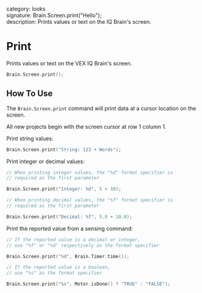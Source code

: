 category: looks  
signature: Brain.Screen.print("Hello");  
description: Prints values or text on the IQ Brain's screen.  

# Print

Prints values or text on the VEX IQ Brain's screen.

```cpp
Brain.Screen.print();
```

## How To Use

The `Brain.Screen.print` command will print data at a cursor location on the screen.

All new projects begin with the screen cursor at row 1 column 1.

Print string values:

```cpp
Brain.Screen.print("String: 123 + Words");
```

Print integer or decimal values:

```cpp
// When printing integer values, the "%d" format specifier is
// required as the first parameter

Brain.Screen.print("Integer: %d", 5 + 10);

// When printing decimal values, the "%f" format specifier is
// required as the first parameter

Brain.Screen.print("Decimal: %f", 5.0 + 10.0);
```

Print the reported value from a sensing command:

```cpp
// If the reported value is a decimal or integer,
// use "%f" or "%d" respectively as the format specifier

Brain.Screen.print("%d", Brain.Timer.time());

// If the reported value is a boolean,
// use "%s" as the format specifier

Brain.Screen.print("%s", Motor.isDone() ? "TRUE" : "FALSE");
```

<advanced>
</advanced>